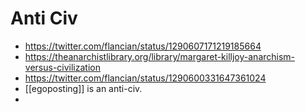 # Anti Civ
- https://twitter.com/flancian/status/1290607171219185664
- https://theanarchistlibrary.org/library/margaret-killjoy-anarchism-versus-civilization
- https://twitter.com/flancian/status/1290600331647361024
- [[egoposting]] is an anti-civ.
- 
